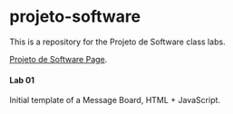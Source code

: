 # projeto-software
This is a repository for the Projeto de Software class labs.

[Projeto de Software Page](https://daltonserey.github.io/projsw-20181/).

#### Lab 01
Initial template of a Message Board, HTML + JavaScript.
